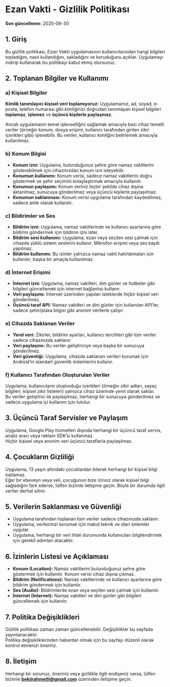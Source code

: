# Ezan Vakti - Gizlilik Politikası

**Son güncelleme:** 2025-06-30

## 1. Giriş

Bu gizlilik politikası, *Ezan Vakti* uygulamasının kullanıcılarından hangi bilgileri topladığını, nasıl kullandığını, sakladığını ve koruduğunu açıklar. Uygulamayı indirip kullanarak bu politikayı kabul etmiş olursunuz.

## 2. Toplanan Bilgiler ve Kullanımı

### a) Kişisel Bilgiler

**Kimlik tanımlayıcı kişisel veri toplamıyoruz:** Uygulamamız, ad, soyad, e-posta, telefon numarası gibi kimliğinizi doğrudan tanımlayan kişisel bilgileri **toplamaz**, **işlemez** ve **üçüncü kişilerle paylaşmaz**.

Ancak uygulamanın temel işlevselliğini sağlamak amacıyla bazı cihaz temelli veriler (örneğin konum, dosya erişimi, kullanıcı tarafından girilen zikir içerikleri gibi) işlenebilir. Bu veriler, kullanıcı kimliğini belirlemek amacıyla kullanılmaz.

### b) Konum Bilgisi

- **Konum izni:** Uygulama, bulunduğunuz şehre göre namaz vakitlerini gösterebilmek için cihazınızdan konum izni isteyebilir.
- **Konumun kullanımı:** Konum verisi, sadece namaz vakitlerini doğru göstermek ve şehir seçimini kolaylaştırmak amacıyla kullanılır.
- **Konumun paylaşımı:** Konum veriniz hiçbir şekilde cihaz dışına aktarılmaz, sunucuya gönderilmez veya üçüncü kişilerle paylaşılmaz.
- **Konumun saklanması:** Konum verisi uygulama tarafından kaydedilmez, sadece anlık olarak kullanılır.

### c) Bildirimler ve Ses

- **Bildirim izni:** Uygulama, namaz vakitlerinde ve kullanıcı ayarlarına göre bildirim göndermek için bildirim izni ister.
- **Bildirim sesi kullanımı:** Uygulama, ezan veya seçilen sesi çalmak için cihazda yüklü sistem seslerini kullanır. Mikrofon erişimi veya ses kaydı yapılmaz.
- **Bildirim kullanımı:** Bu izinler yalnızca namaz vakti hatırlatmaları için kullanılır; başka bir amaçla kullanılmaz.

### d) İnternet Erişimi

- **İnternet izni:** Uygulama, namaz vakitleri, dini günler ve hutbeler gibi bilgileri güncellemek için internet bağlantısı kullanır.
- **Veri paylaşımı:** İnternet üzerinden yapılan isteklerde hiçbir kişisel veri gönderilmez.
- **Üçüncü taraf API:** Namaz vakitleri ve dini günler için kullanılan API’ler, sadece şehir/plaka bilgisi gibi anonim verilerle çalışır.

### e) Cihazda Saklanan Veriler

- **Yerel veri:** Zikirler, bildirim ayarları, kullanıcı tercihleri gibi tüm veriler sadece cihazınızda saklanır.
- **Veri paylaşımı:** Bu veriler geliştiriciye veya başka bir sunucuya gönderilmez.
- **Veri güvenliği:** Uygulama, cihazda saklanan verileri korumak için Android’in standart güvenlik önlemlerini kullanır.

### f) Kullanıcı Tarafından Oluşturulan Veriler

Uygulama, kullanıcıların oluşturduğu içerikleri (örneğin zikir adları, sayaç bilgileri, kişisel zikir listeleri) yalnızca cihaz üzerinde yerel olarak saklar.  
Bu veriler geliştirici ile paylaşılmaz, herhangi bir sunucuya gönderilmez ve sadece uygulama içi kullanım için tutulur.

## 3. Üçüncü Taraf Servisler ve Paylaşım

Uygulama, Google Play hizmetleri dışında herhangi bir üçüncü taraf servis, analiz aracı veya reklam SDK’sı kullanmaz.  
Hiçbir kişisel veya anonim veri üçüncü taraflarla paylaşılmaz.

## 4. Çocukların Gizliliği

Uygulama, 13 yaşın altındaki çocuklardan bilerek herhangi bir kişisel bilgi toplamaz.  
Eğer bir ebeveyn veya veli, çocuğunun bize izinsiz olarak kişisel bilgi sağladığını fark ederse, lütfen bizimle iletişime geçin. Böyle bir durumda ilgili veriler derhal silinir.

## 5. Verilerin Saklanması ve Güvenliği

- Uygulama tarafından toplanan tüm veriler sadece cihazınızda saklanır.
- Uygulama, verilerinizi korumak için makul teknik ve idari önlemler uygular.
- Uygulama, herhangi bir veri ihlali durumunda kullanıcıları bilgilendirmek için gerekli adımları atacaktır.

## 6. İzinlerin Listesi ve Açıklaması

- **Konum (Location):** Namaz vakitlerini bulunduğunuz şehre göre göstermek için kullanılır. Konum verisi cihaz dışına çıkmaz.
- **Bildirim (Notifications):** Namaz vakitlerinde ve kullanıcı ayarlarına göre bildirim göndermek için kullanılır.
- **Ses (Audio):** Bildirimlerde ezan veya seçilen sesi çalmak için kullanılır.
- **İnternet (Internet):** Namaz vakitleri ve dini günler gibi bilgileri güncellemek için kullanılır.

## 7. Politika Değişiklikleri

Gizlilik politikası zaman zaman güncellenebilir. Değişiklikler bu sayfada yayınlanacaktır.  
Politika değişikliklerinden haberdar olmak için bu sayfayı düzenli olarak kontrol etmenizi öneririz.

## 8. İletişim

Herhangi bir sorunuz, öneriniz veya gizlilikle ilgili endişeniz varsa, lütfen bizimle **bekiirahmetli@gmail.com** üzerinden iletişime geçin.
